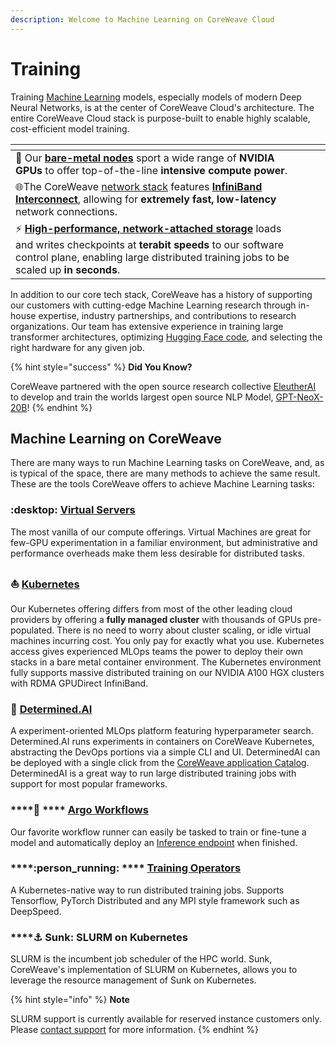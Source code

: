 ```yaml
---
description: Welcome to Machine Learning on CoreWeave Cloud
---
```


# Training

Training [Machine Learning](broken-reference) models, especially models of modern Deep Neural Networks, is at the center of CoreWeave Cloud's architecture. The entire CoreWeave Cloud stack is purpose-built to enable highly scalable, cost-efficient model training.

<table data-view="cards"><thead><tr><th></th><th></th><th></th></tr></thead><tbody><tr><td><span data-gb-custom-inline data-tag="emoji" data-code="1f4aa">💪</span> Our <a href="../../../coreweave-kubernetes/node-types.md"><strong>bare-metal nodes</strong></a> sport a wide range of <strong>NVIDIA GPUs</strong> to offer top-of-the-line <strong>intensive compute power</strong>.</td><td></td><td></td></tr><tr><td><span data-gb-custom-inline data-tag="emoji" data-code="1f310">🌐</span>The CoreWeave <a href="broken-reference">network stack</a> features <a href="../../coreweave-kubernetes/networking/hpc-interconnect.md"><strong>InfiniBand Interconnect</strong></a>, allowing for <strong>extremely fast, low-latency</strong> network connections.</td><td></td><td></td></tr><tr><td><span data-gb-custom-inline data-tag="emoji" data-code="26a1">⚡</span> <a href="../../storage/storage/"><strong>High-performance, network-attached storage</strong></a> loads and writes checkpoints at <strong>terabit speeds</strong> to our software control plane, enabling large distributed training jobs to be scaled up <strong>in seconds</strong>.</td><td></td><td></td></tr></tbody></table>

In addition to our core tech stack, CoreWeave has a history of supporting our customers with cutting-edge Machine Learning research through in-house expertise, industry partnerships, and contributions to research organizations. Our team has extensive experience in training large transformer architectures, optimizing [Hugging Face code](https://huggingface.co/), and selecting the right hardware for any given job.

{% hint style="success" %}
**Did You Know?**

CoreWeave partnered with the open source research collective [EleutherAI](https://www.eleuther.ai/) to develop and train the worlds largest open source NLP Model, [GPT-NeoX-20B](https://blog.eleuther.ai/announcing-20b/)!
{% endhint %}

## Machine Learning on CoreWeave

There are many ways to run Machine Learning tasks on CoreWeave, and, as is typical of the space, there are many methods to achieve the same result. These are the tools CoreWeave offers to achieve Machine Learning tasks:

### :desktop: [**Virtual Servers**](../../../virtual-servers/getting-started.md)

The most vanilla of our compute offerings. Virtual Machines are great for few-GPU experimentation in a familiar environment, but administrative and performance overheads make them less desirable for distributed tasks.

### :sailboat: [**Kubernetes**](../../coreweave-kubernetes/getting-started.md)

Our Kubernetes offering differs from most of the other leading cloud providers by offering a **fully managed cluster** with thousands of GPUs pre-populated. There is no need to worry about cluster scaling, or idle virtual machines incurring cost. You only pay for exactly what you use. Kubernetes access gives experienced MLOps teams the power to deploy their own stacks in a bare metal container environment. The Kubernetes environment fully supports massive distributed training on our NVIDIA A100 HGX clusters with RDMA GPUDirect InfiniBand.

### :brain: [**Determined.AI**](broken-reference)

A experiment-oriented MLOps platform featuring hyperparameter search. Determined.AI runs experiments in containers on CoreWeave Kubernetes, abstracting the DevOps portions via a simple CLI and UI. DeterminedAI can be deployed with a single click from the [CoreWeave application Catalog](https://apps.coreweave.com/). DeterminedAI is a great way to run large distributed training jobs with support for most popular frameworks.

### ****:squid: **** [**Argo Workflows**](finetuning-machine-learning-models.md)

Our favorite workflow runner can easily be tasked to train or fine-tune a model and automatically deploy an [Inference endpoint](finetuning-machine-learning-models.md#inference-endpoint) when finished.

### ****:person\_running: **** [**Training Operators**](broken-reference)

A Kubernetes-native way to run distributed training jobs. Supports Tensorflow, PyTorch Distributed and any MPI style framework such as DeepSpeed.

### ****:anchor: **Sunk: SLURM on Kubernetes**

SLURM is the incumbent job scheduler of the HPC world. Sunk, CoreWeave's implementation of SLURM on Kubernetes, allows you to leverage the resource management of Sunk on Kubernetes.

{% hint style="info" %}
**Note**

SLURM support is currently available for reserved instance customers only. Please [contact support](https://cloud.coreweave.com/contact) for more information.
{% endhint %}
